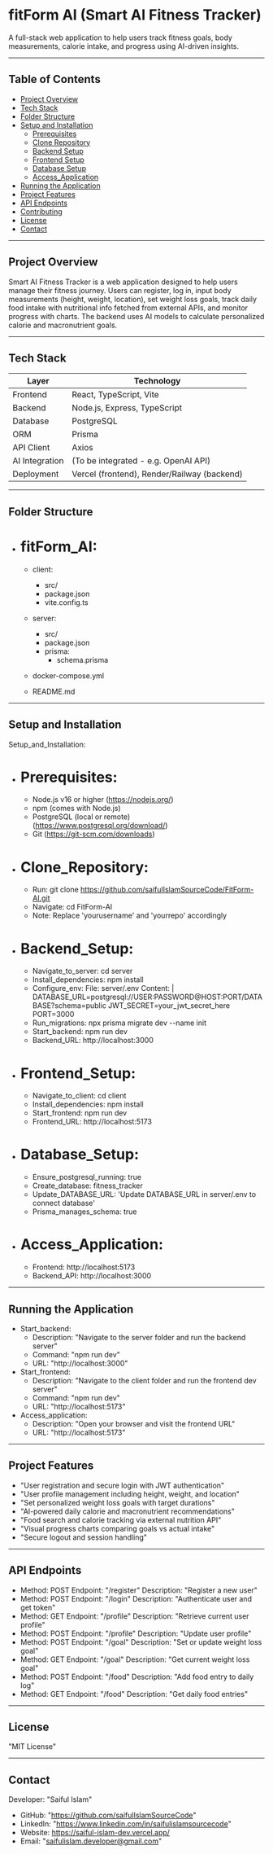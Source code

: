 # fitForm AI (Smart AI Fitness Tracker)

A full-stack web application to help users track fitness goals, body measurements, calorie intake, and progress using AI-driven insights.

---

## Table of Contents

- [Project Overview](#project-overview)  
- [Tech Stack](#tech-stack)  
- [Folder Structure](#folder-structure)  
- [Setup and Installation](#setup-and-installation)  
  - [Prerequisites](#prerequisites)  
  - [Clone Repository](#clone-repository)  
  - [Backend Setup](#backend-setup)  
  - [Frontend Setup](#frontend-setup)  
  - [Database Setup](#database-setup)
  - [Access_Application](#access_application)
- [Running the Application](#running-the-application)   
- [Project Features](#project-features)  
- [API Endpoints](#api-endpoints)  
- [Contributing](#contributing)  
- [License](#license)  
- [Contact](#contact)  

---

## Project Overview

Smart AI Fitness Tracker is a web application designed to help users manage their fitness journey. Users can register, log in, input body measurements (height, weight, location), set weight loss goals, track daily food intake with nutritional info fetched from external APIs, and monitor progress with charts. The backend uses AI models to calculate personalized calorie and macronutrient goals.

---

## Tech Stack

| Layer        | Technology                                 |
|--------------|--------------------------------------------|
| Frontend     | React, TypeScript, Vite                    |
| Backend      | Node.js, Express, TypeScript               |
| Database     | PostgreSQL                                 |
| ORM          | Prisma                                     |
| API Client   | Axios                                      |
| AI Integration | (To be integrated - e.g. OpenAI API)     |
| Deployment   | Vercel (frontend), Render/Railway (backend)|

---

## Folder Structure

- # fitForm_AI:
  - client:
    - src/
    - package.json
    - vite.config.ts

  - server:
    - src/
    - package.json
    - prisma:
      - schema.prisma
    
  - docker-compose.yml
  - README.md
---

## Setup and Installation
Setup_and_Installation:
  - # Prerequisites:
    - Node.js v16 or higher (https://nodejs.org/)
    - npm (comes with Node.js)
    - PostgreSQL (local or remote) (https://www.postgresql.org/download/)
    - Git (https://git-scm.com/downloads)

  - # Clone_Repository:
    - Run: git clone https://github.com/saifulIslamSourceCode/FitForm-AI.git
    - Navigate: cd FitForm-AI
    - Note: Replace 'yourusername' and 'yourrepo' accordingly

  - # Backend_Setup:
    - Navigate_to_server: cd server
    - Install_dependencies: npm install
    - Configure_env:
        File: server/.env
        Content: |
          DATABASE_URL=postgresql://USER:PASSWORD@HOST:PORT/DATABASE?schema=public
          JWT_SECRET=your_jwt_secret_here
          PORT=3000
    - Run_migrations: npx prisma migrate dev --name init
    - Start_backend: npm run dev
    - Backend_URL: http://localhost:3000

  - # Frontend_Setup:
    - Navigate_to_client: cd client
    - Install_dependencies: npm install
    - Start_frontend: npm run dev
    - Frontend_URL: http://localhost:5173

  - # Database_Setup:
    - Ensure_postgresql_running: true
    - Create_database: fitness_tracker
    - Update_DATABASE_URL: 'Update DATABASE_URL in server/.env to connect database'
    - Prisma_manages_schema: true

  - # Access_Application:
    - Frontend: http://localhost:5173
    - Backend_API: http://localhost:3000

---

## Running the Application
- Start_backend:
    - Description: "Navigate to the server folder and run the backend server"
    - Command: "npm run dev"
    - URL: "http://localhost:3000"
- Start_frontend:
    - Description: "Navigate to the client folder and run the frontend dev server"
    - Command: "npm run dev"
    - URL: "http://localhost:5173"
- Access_application:
    - Description: "Open your browser and visit the frontend URL"
    - URL: "http://localhost:5173"

---

## Project Features
  - "User registration and secure login with JWT authentication"
  - "User profile management including height, weight, and location"
  - "Set personalized weight loss goals with target durations"
  - "AI-powered daily calorie and macronutrient recommendations"
  - "Food search and calorie tracking via external nutrition API"
  - "Visual progress charts comparing goals vs actual intake"
  - "Secure logout and session handling"

---

## API Endpoints
  - Method: POST
    Endpoint: "/register"
    Description: "Register a new user"
  - Method: POST
    Endpoint: "/login"
    Description: "Authenticate user and get token"
  - Method: GET
    Endpoint: "/profile"
    Description: "Retrieve current user profile"
  - Method: POST
    Endpoint: "/profile"
    Description: "Update user profile"
  - Method: POST
    Endpoint: "/goal"
    Description: "Set or update weight loss goal"
  - Method: GET
    Endpoint: "/goal"
    Description: "Get current weight loss goal"
  - Method: POST
    Endpoint: "/food"
    Description: "Add food entry to daily log"
  - Method: GET
    Endpoint: "/food"
    Description: "Get daily food entries"

---

## License
"MIT License"

---

## Contact
Developer: "Saiful Islam"
-  GitHub: "https://github.com/saifulIslamSourceCode"
-  LinkedIn: "https://www.linkedin.com/in/saifulislamsourcecode"
-  Website: https://saiful-islam-dev.vercel.app/
-  Email: "saifulislam.developer@gmail.com"
